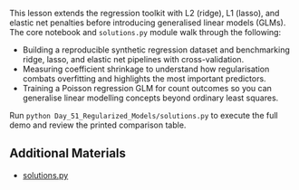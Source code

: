 This lesson extends the regression toolkit with L2 (ridge), L1 (lasso), and
elastic net penalties before introducing generalised linear models (GLMs). The
core notebook and `solutions.py` module walk through the following:

- Building a reproducible synthetic regression dataset and benchmarking ridge,
  lasso, and elastic net pipelines with cross-validation.
- Measuring coefficient shrinkage to understand how regularisation combats
  overfitting and highlights the most important predictors.
- Training a Poisson regression GLM for count outcomes so you can generalise
  linear modelling concepts beyond ordinary least squares.

Run `python Day_51_Regularized_Models/solutions.py` to execute the full demo and
review the printed comparison table.

## Additional Materials

- [solutions.py](https://github.com/saint2706/Coding-For-MBA/blob/main/Day_51_Regularized_Models/solutions.py)

